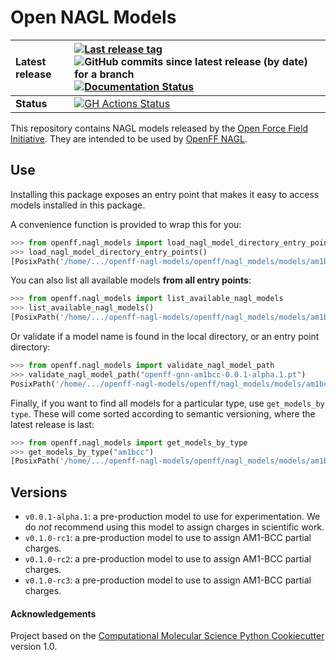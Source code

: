 # Open NAGL Models

| **Latest release** | [![Last release tag](https://img.shields.io/github/release-pre/openforcefield/openff-nagl-models.svg)](https://github.com/openforcefield/openff-nagl-models/releases) ![GitHub commits since latest release (by date) for a branch](https://img.shields.io/github/commits-since/openforcefield/openff-nagl-models/latest)  [![Documentation Status](https://readthedocs.org/projects/openff-nagl-models/badge/?version=latest)](https://openff-nagl-models.readthedocs.io/en/latest/)                                                                                                        |
| :----------------- | :--------------------------------------------------------------------------------------------------------------------------------------------------------------------------------------------------------------------------------------------------------------------------------------------------------------------------------------------------------------------------------------------------------------------------------------------------------------------------------------------------------------------------------------------------------------------- |
| **Status**         | [![GH Actions Status](https://github.com/openforcefield/openff-nagl-models/actions/workflows/CI.yml/badge.svg)](https://github.com/openforcefield/openff-nagl-models/actions?query=branch%3Amain+workflow%3ACI) |

                                                                          

This repository contains NAGL models released by the [Open Force Field Initiative](https://openforcefield.org). They are intended to be used by [OpenFF NAGL](https://github.com/openforcefield/openff-nagl).

## Use
Installing this package exposes an entry point that makes it easy to access models installed in this package.

A convenience function is provided to wrap this for you:

```python
>>> from openff.nagl_models import load_nagl_model_directory_entry_points
>>> load_nagl_model_directory_entry_points()
[PosixPath('/home/.../openff-nagl-models/openff/nagl_models/models/am1bcc')]
```

You can also list all available models **from all entry points**:

```python
>>> from openff.nagl_models import list_available_nagl_models
>>> list_available_nagl_models()
[PosixPath('/home/.../openff-nagl-models/openff/nagl_models/models/am1bcc/openff-gnn-am1bcc-0.0.1-alpha.1.pt'), PosixPath('/home/.../openff-nagl-models/openff/nagl_models/models/am1bcc/openff-gnn-am1bcc-0.1.0-rc.1.pt')]
```

Or validate if a model name is found in the local directory, or an entry point directory:

```python
>>> from openff.nagl_models import validate_nagl_model_path
>>> validate_nagl_model_path("openff-gnn-am1bcc-0.0.1-alpha.1.pt")
PosixPath('/home/.../openff-nagl-models/openff/nagl_models/models/am1bcc/openff-gnn-am1bcc-0.0.1-alpha.1.pt')
```

Finally, if you want to find all models for a particular type, use `get_models_by type`.
These will come sorted according to semantic versioning, where the latest release is last:

```python
>>> from openff.nagl_models import get_models_by_type
>>> get_models_by_type("am1bcc")
[PosixPath('/home/.../openff-nagl-models/openff/nagl_models/models/am1bcc/openff-gnn-am1bcc-0.0.1-alpha.1.pt'), PosixPath('/home/.../openff-nagl-models/openff/nagl_models/models/am1bcc/openff-gnn-am1bcc-0.1.0-rc.1.pt')]
```

## Versions
- `v0.0.1-alpha.1`: a pre-production model to use for experimentation. We do *not* recommend using this model to assign charges in scientific work.
- `v0.1.0-rc1`: a pre-production model to use to assign AM1-BCC partial charges.
- `v0.1.0-rc2`: a pre-production model to use to assign AM1-BCC partial charges.
- `v0.1.0-rc3`: a pre-production model to use to assign AM1-BCC partial charges.


#### Acknowledgements

Project based on the
[Computational Molecular Science Python Cookiecutter](https://github.com/molssi/cookiecutter-cms) version 1.0.
